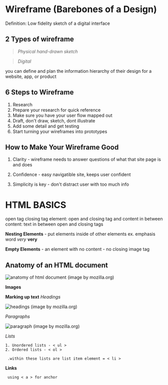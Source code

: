 # Wireframe (Barebones of a Design)
 Definition: Low fidelity sketch of a digital interface
          
 ## 2 Types of wireframe
 
  > *Physical hand-drawn sketch* 

  > *Digital*

  
 you can define and plan the information hierarchy of their design for a website, app, or product

   ## 6 Steps to Wireframe
   
  1. Research
  2. Prepare your research for quick reference
  3. Make sure you have your user flow mapped out
  4. Draft, don't draw, sketch, dont illustrate
  5. Add some detail and get testing
  6. Start turning your wireframes into prototypes

   ## How to Make Your Wireframe Good

  1. Clarity
    - wireframe needs to answer questions of what that site page is and does
     
  2. Confidence
    - easy navigatible site, keeps user confident
    
  3. Simplicity is key
    - don't distract user with too much info


# HTML BASICS
  
   open tag 
   closing tag 
   element: open and closing tag and content in between
   content: text in between open and closing tags
   
   **Nesting Elements**
    - put elements inside of other elements
      ex. emphasis word *very* <strong>very</strong>

   **Empty Elements**
    - an element with no content
    - no closing image tag
    
   ## Anatomy of an HTML document
      
      
   ![anatomy of html document](https://user-images.githubusercontent.com/65520470/127260902-e457a061-cef5-40a7-8e14-b5b7725b8ddb.png)
         (image by mozilla.org)
         
   **Images**
   
   **Marking up text**
    *Headings*
    
       
   ![headings](https://user-images.githubusercontent.com/65520470/127261695-2b27649d-66ef-4844-b1b7-cf666e56a518.png)
         (image by mozilla.org)
         
         
   *Paragraphs* 
        
   ![paragraph](https://user-images.githubusercontent.com/65520470/127261878-f0d4efc6-9c62-4c09-8dd3-c594dfaa272d.png)
        (image by mozilla.org)
        
   
   *Lists*
   
    1. Unordered lists - < ul >
    2. Ordered lists - < ol >
     
     .within these lists are list item element = < li >
    
   **Links**
   
     using < a > for anchor
   
